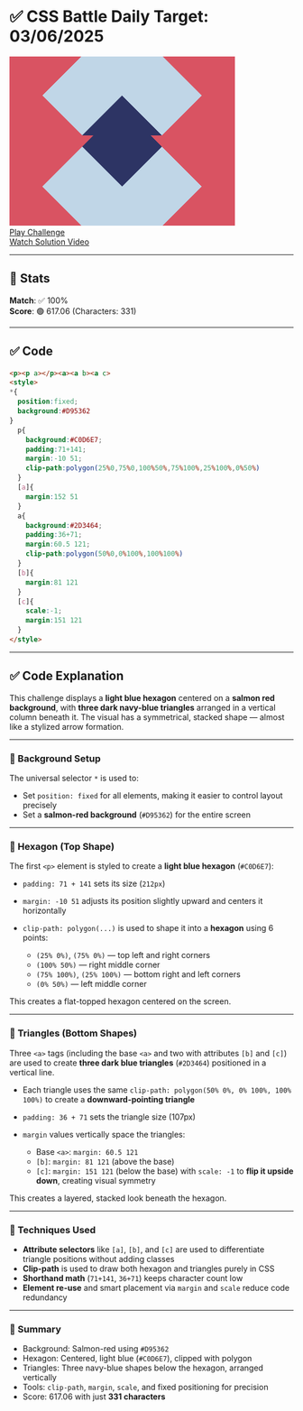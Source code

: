 # ✅ CSS Battle Daily Target: 03/06/2025

![Target](./images/03.png)  
[Play Challenge](https://cssbattle.dev/play/2crTunSUWLDphyKaPABj)  
[Watch Solution Video](https://youtube.com/shorts/yCV6HSCLSMs)

---

## 🔢 Stats

**Match**: ✅ 100%  
**Score**: 🟢 617.06 (Characters: 331)

---

## ✅ Code

```html
<p><p a></p><a><a b><a c>
<style>
*{
  position:fixed;
  background:#D95362
}
  p{
    background:#C0D6E7;
    padding:71+141;
    margin:-10 51;
    clip-path:polygon(25%0,75%0,100%50%,75%100%,25%100%,0%50%)
  }
  [a]{
    margin:152 51
  }
  a{
    background:#2D3464;
    padding:36+71;
    margin:60.5 121;
    clip-path:polygon(50%0,0%100%,100%100%)
  }
  [b]{
    margin:81 121
  }
  [c]{
    scale:-1;
    margin:151 121
  }
</style>
```

---

## ✅ Code Explanation

This challenge displays a **light blue hexagon** centered on a **salmon red background**, with **three dark navy-blue triangles** arranged in a vertical column beneath it. The visual has a symmetrical, stacked shape — almost like a stylized arrow formation.

---

### 🎨 Background Setup

The universal selector `*` is used to:

* Set `position: fixed` for all elements, making it easier to control layout precisely
* Set a **salmon-red background** (`#D95362`) for the entire screen

---

### 🔷 Hexagon (Top Shape)

The first `<p>` element is styled to create a **light blue hexagon** (`#C0D6E7`):

* `padding: 71 + 141` sets its size (`212px`)
* `margin: -10 51` adjusts its position slightly upward and centers it horizontally
* `clip-path: polygon(...)` is used to shape it into a **hexagon** using 6 points:

  * `(25% 0%)`, `(75% 0%)` — top left and right corners
  * `(100% 50%)` — right middle corner
  * `(75% 100%)`, `(25% 100%)` — bottom right and left corners
  * `(0% 50%)` — left middle corner

This creates a flat-topped hexagon centered on the screen.

---

### 🔻 Triangles (Bottom Shapes)

Three `<a>` tags (including the base `<a>` and two with attributes `[b]` and `[c]`) are used to create **three dark blue triangles** (`#2D3464`) positioned in a vertical line.

* Each triangle uses the same `clip-path: polygon(50% 0%, 0% 100%, 100% 100%)` to create a **downward-pointing triangle**
* `padding: 36 + 71` sets the triangle size (107px)
* `margin` values vertically space the triangles:

  * Base `<a>`: `margin: 60.5 121`
  * `[b]`: `margin: 81 121` (above the base)
  * `[c]`: `margin: 151 121` (below the base) with `scale: -1` to **flip it upside down**, creating visual symmetry

This creates a layered, stacked look beneath the hexagon.

---

### 🧠 Techniques Used

* **Attribute selectors** like `[a]`, `[b]`, and `[c]` are used to differentiate triangle positions without adding classes
* **Clip-path** is used to draw both hexagon and triangles purely in CSS
* **Shorthand math** (`71+141`, `36+71`) keeps character count low
* **Element re-use** and smart placement via `margin` and `scale` reduce code redundancy

---

### 🏁 Summary

* Background: Salmon-red using `#D95362`
* Hexagon: Centered, light blue (`#C0D6E7`), clipped with polygon
* Triangles: Three navy-blue shapes below the hexagon, arranged vertically
* Tools: `clip-path`, `margin`, `scale`, and fixed positioning for precision
* Score: 617.06 with just **331 characters**